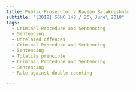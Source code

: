 ```yaml
---
title: Public Prosecutor v Raveen Balakrishnan 
subtitle: "[2018] SGHC 148 / 26\_June\_2018"
tags:
  - Criminal Procedure and Sentencing
  - Sentencing
  - Unrelated offences
  - Criminal Procedure and Sentencing
  - Sentencing
  - Totality principle
  - Criminal Procedure and Sentencing
  - Sentencing
  - Rule against double counting

---
```


